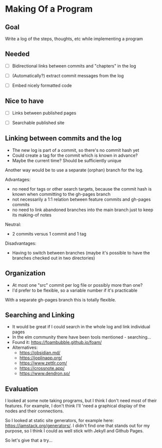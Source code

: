 # Making Of a Program


## Goal

Write a log of the steps, thoughts, etc while implementing a program


## Needed

- [ ] Bidirectional links between commits and "chapters" in the log
- [ ] (Automatically?) extract commit messages from the log
- [ ] Embed nicely formatted code


## Nice to have

- [ ] Links between published pages
- [ ] Searchable published site


## Linking between commits and the log

- The new log is part of a commit, so there's no commit hash yet
- Could create a tag for the commit which is known in advance?
- Maybe the current time? Should be sufficiently unique

Another way would be to use a separate (orphan) branch for the log.

Advantages:
- no need for tags or other search targets,
  because the commit hash is known when committing to the gh-pages branch
- not necessarily a 1:1 relation between feature commits and gh-pages commits
- no need to link abandoned branches into the main branch
  just to keep its making-of notes

Neutral:
- 2 commits versus 1 commit and 1 tag

Disadvantages:
- Having to switch between branches
  (maybe it's possible to have the branches checked out in two directories)


## Organization

- At most one "src" commit per log file or possibly more than one?
- I'd prefer to be flexible, so a variable number if it's practicable

With a separate gh-pages branch this is totally flexible.


## Searching and Linking

- It would be great if I could search in the whole log and link individual pages
- In the elm community there have been tools mentioned - searching...
- Found it: https://foambubble.github.io/foam/
- Alternatives:
  - https://obsidian.md/
  - https://joplinapp.org/
  - https://www.zettlr.com/
  - https://crossnote.app/
  - https://www.dendron.so/


## Evaluation

I looked at some note taking programs, but I think I don't need most of their features.
For example, I don't think I'll 'need a graphical display of the nodes and their connections.

So I looked at static site generators, for example here: https://jamstack.org/generators/.
I didn't find one that stands out for my purpose, so I think I could as well stick with Jekyll and Github Pages.

So let's give that a try...
